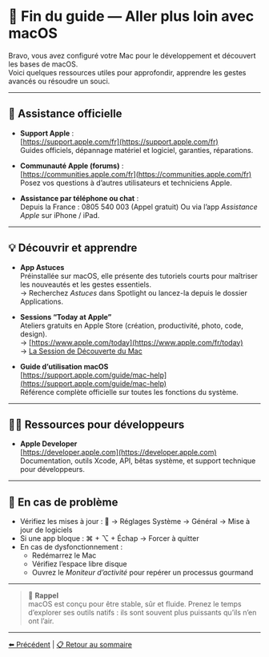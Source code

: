 # 🎯 Fin du guide — Aller plus loin avec macOS

Bravo, vous avez configuré votre Mac pour le développement et découvert les bases de macOS.  
Voici quelques ressources utiles pour approfondir, apprendre les gestes avancés ou résoudre un souci.

---

## 🧭 Assistance officielle

- **Support Apple** :  
  [https://support.apple.com/fr](https://support.apple.com/fr)  
  Guides officiels, dépannage matériel et logiciel, garanties, réparations.

- **Communauté Apple (forums)** :  
  [https://communities.apple.com/fr](https://communities.apple.com/fr)  
  Posez vos questions à d’autres utilisateurs et techniciens Apple.

- **Assistance par téléphone ou chat** :  
  Depuis la France : 0805 540 003 (Appel gratuit)
  Ou via l’app *Assistance Apple* sur iPhone / iPad.

---

## 💡 Découvrir et apprendre

- **App Astuces**  
  Préinstallée sur macOS, elle présente des tutoriels courts pour maîtriser les nouveautés et les gestes essentiels.  
  → Recherchez *Astuces* dans Spotlight ou lancez-la depuis le dossier Applications.

- **Sessions “Today at Apple”**  
  Ateliers gratuits en Apple Store (création, productivité, photo, code, design).  
  → [https://www.apple.com/today](https://www.apple.com/fr/today) <br>
  → [La Session de Découverte du Mac](https://www.apple.com/fr/today/event/get-started-mac/7379134577832722432/?sn=R675)

- **Guide d’utilisation macOS**  
  [https://support.apple.com/guide/mac-help](https://support.apple.com/guide/mac-help)  
  Référence complète officielle sur toutes les fonctions du système.

---

## 🧑‍💻 Ressources pour développeurs

- **Apple Developer**  
  [https://developer.apple.com](https://developer.apple.com)  
  Documentation, outils Xcode, API, bêtas système, et support technique pour développeurs.
  
---

## 💬 En cas de problème

- Vérifiez les mises à jour :  → Réglages Système → Général → Mise à jour de logiciels  
- Si une app bloque : ⌘ + ⌥ + Échap → Forcer à quitter  
- En cas de dysfonctionnement :  
  - Redémarrez le Mac  
  - Vérifiez l’espace libre disque  
  - Ouvrez le *Moniteur d’activité* pour repérer un processus gourmand  

---

> 🍎 **Rappel**  
> macOS est conçu pour être stable, sûr et fluide. Prenez le temps d’explorer ses outils natifs : ils sont souvent plus puissants qu’ils n’en ont l’air.

---

[⬅️ Précédent](./05-macos-avancé.md) | [📋 Retour au sommaire](./README.md)
